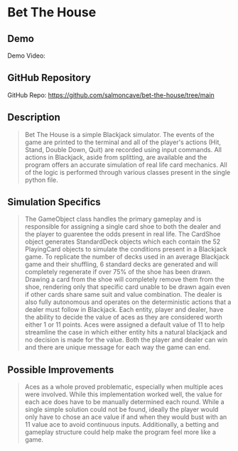 # Bet The House

## Demo
Demo Video: <URL>

## GitHub Repository
GitHub Repo: <https://github.com/salmoncave/bet-the-house/tree/main>

## Description

>   Bet The House is a simple Blackjack simulator. The events of the game are printed to the terminal and all of the player's actions
(Hit, Stand, Double Down, Quit) are recorded using input commands. All actions in Blackjack, aside from splitting, are available and the program offers an accurate simulation of real life card mechanics. All of the logic is performed through various classes present in the single python file.
    
## Simulation Specifics

>   The GameObject class handles the primary gameplay and is responsible for assigning a single card shoe to both the dealer and the player to guarentee the odds present in real life. The CardShoe object generates StandardDeck objects which each contain the 52 PlayingCard objects to simulate the conditions present in a Blackjack game. To replicate the number of decks used in an average Blackjack game and their shuffling, 6 standard decks are generated and will completely regenerate if over 75% of the shoe has been drawn. Drawing a card from the shoe will completely remove them from the shoe, rendering only that specific card unable to be drawn again even if other cards share same suit and value combination. The dealer is also fully autonomous and operates on the deterministic actions that a dealer must follow in Blackjack. Each entity, player and dealer, have the ability to decide the value of aces as they are considered worth either 1 or 11 points. Aces were assigned a default value of 11 to help streamline the case in which either entity hits a natural blackjack and no decision is made for the value. Both the player and dealer can win and there are unique message for each way the game can end.
    
## Possible Improvements

>   Aces as a whole proved problematic, especially when multiple aces were involved. While this implementation worked well, the value for each ace does have to be manually determined each round. While a single simple solution could not be found, ideally the player would only have to chose an ace value if and when they would bust with an 11 value ace to avoid continuous inputs. Additionally, a betting and gameplay structure could help make the program feel more like a game.